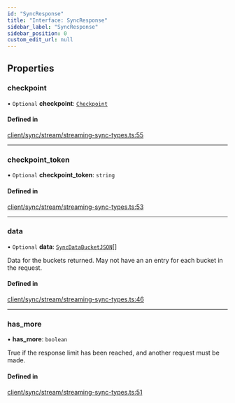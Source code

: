 ```yaml
---
id: "SyncResponse"
title: "Interface: SyncResponse"
sidebar_label: "SyncResponse"
sidebar_position: 0
custom_edit_url: null
---
```


## Properties

### checkpoint

• `Optional` **checkpoint**: [`Checkpoint`](Checkpoint.md)

#### Defined in

[client/sync/stream/streaming-sync-types.ts:55](https://github.com/powersync-ja/powersync-react-native-sdk/blob/65a3c12/packages/powersync-sdk-common/src/client/sync/stream/streaming-sync-types.ts#L55)

___

### checkpoint\_token

• `Optional` **checkpoint\_token**: `string`

#### Defined in

[client/sync/stream/streaming-sync-types.ts:53](https://github.com/powersync-ja/powersync-react-native-sdk/blob/65a3c12/packages/powersync-sdk-common/src/client/sync/stream/streaming-sync-types.ts#L53)

___

### data

• `Optional` **data**: [`SyncDataBucketJSON`](../modules.md#syncdatabucketjson)[]

Data for the buckets returned. May not have an an entry for each bucket in the request.

#### Defined in

[client/sync/stream/streaming-sync-types.ts:46](https://github.com/powersync-ja/powersync-react-native-sdk/blob/65a3c12/packages/powersync-sdk-common/src/client/sync/stream/streaming-sync-types.ts#L46)

___

### has\_more

• **has\_more**: `boolean`

True if the response limit has been reached, and another request must be made.

#### Defined in

[client/sync/stream/streaming-sync-types.ts:51](https://github.com/powersync-ja/powersync-react-native-sdk/blob/65a3c12/packages/powersync-sdk-common/src/client/sync/stream/streaming-sync-types.ts#L51)

